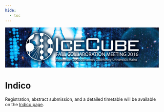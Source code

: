 ```yaml
---
hide:
  - toc
---
```


![2016 Fall Collaboration Meeting](Mainz_header.jpg)



# Indico

Registration, abstract submission, and a detailed timetable will be available on the [Indico page](https://events.icecube.wisc.edu/conferenceDisplay.py?confId=79).
